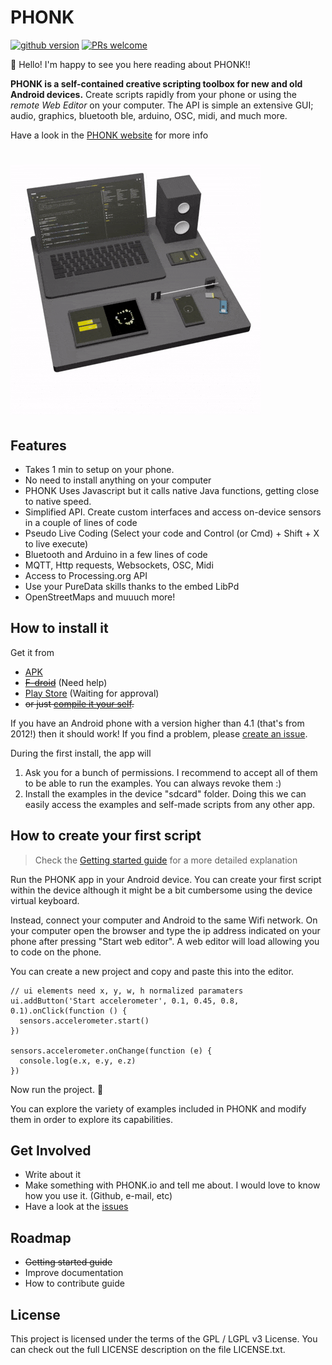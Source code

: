 # PHONK

[![github version](https://img.shields.io/github/license/victordiaz/phonk.svg)](https//github.com/victordiaz/phonk)
[![PRs welcome](https://img.shields.io/badge/PRs-welcome-ff69b4.svg)](https://github.com/victordiaz/phonk/issues)

:tada: Hello! I'm happy to see you here reading about PHONK!!

**PHONK is a self-contained creative scripting toolbox for new and old Android devices.**
Create scripts rapidly from your phone or using the *remote Web Editor* on your computer. The API is simple an extensive GUI; audio, graphics, bluetooth ble, arduino, OSC, midi, and much more.

Have a look in the [PHONK website](http://www.phonk.io) for more info

# ![animation](./images/phonk_animation_white_bg.gif)

## Features
- Takes 1 min to setup on your phone.
- No need to install anything on your computer
- PHONK Uses Javascript but it calls native Java functions, getting close to native speed.
- Simplified API. Create custom interfaces and access on-device sensors in a couple of lines of code
- Pseudo Live Coding (Select your code and Control (or Cmd) + Shift + X to live execute)
- Bluetooth and Arduino in a few lines of code
- MQTT, Http requests, Websockets, OSC, Midi
- Access to Processing.org API
- Use your PureData skills thanks to the embed LibPd
- OpenStreetMaps and muuuch more!

## How to install it
Get it from
- [APK](https://github.com/victordiaz/phonk/releases)
- ~~[F-droid](https://github.com/victordiaz/phonk/issues/6)~~ (Need help)
- [Play Store]() (Waiting for approval)
- ~~or just [compile it your self]().~~

If you have an Android phone with a version higher than 4.1 (that's from 2012!) then it should work! If you find a problem, please [create an issue](https://github.com/victordiaz/phonk/issues/new).

During the first install, the app will
1. Ask you for a bunch of permissions. I recommend to accept all of them to be able to run the examples. You can always revoke them :)
2. Install the examples in the device "sdcard" folder. Doing this we can easily access the examples and self-made scripts from any other app.

## How to create your first script
> Check the [Getting started guide](http://phonk.io/getstarted) for a more detailed explanation

Run the PHONK app in your Android device. You can create your first script within the device although it might be a bit cumbersome using the device virtual keyboard.

Instead, connect your computer and Android to the same Wifi network. On your computer open the browser and type the ip address indicated on your phone after pressing "Start web editor". A web editor will load allowing you to code on the phone.

You can create a new project and copy and paste this into the editor.

```
// ui elements need x, y, w, h normalized paramaters
ui.addButton('Start accelerometer', 0.1, 0.45, 0.8, 0.1).onClick(function () {
  sensors.accelerometer.start()
})

sensors.accelerometer.onChange(function (e) {
  console.log(e.x, e.y, e.z)
})
```

Now run the project. :tada:

You can explore the variety of examples included in PHONK and modify them in order to explore its capabilities.


## Get Involved
- Write about it
- Make something with PHONK.io and tell me about. I would love to know how you use it. (Github, e-mail, etc)
- Have a look at the [issues](https://github.com/victordiaz/phonk/issues)

## Roadmap
- ~~Getting started guide~~
- Improve documentation
- How to contribute guide

## License
This project is licensed under the terms of the GPL / LGPL v3 License. You can check out the full LICENSE description on the file LICENSE.txt.
